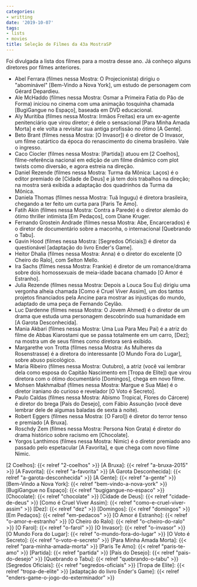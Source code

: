 ```yaml
---
categories:
- writting
date: '2019-10-07'
tags:
- lists
- movies
title: Seleção de Filmes da 43a MostraSP
---
```


Foi divulgada a lista dos filmes para a mostra desse ano. Já conheço alguns diretores por filmes anteriores.

 - Abel Ferrara (filmes nessa Mostra: O Projecionista) dirigiu o "abominável" [Bem-Vindo a Nova York], um estudo de personagem com Gérard Depardieu.
 - Ale McHaddo (filmes nessa Mostra: Osmar a Primeira Fatia do Pão de Forma) iniciou no cinema com uma animação tosquinha chamada [BugiGangue no Espaço], baseada em DVD educacional.
 - Aly Muritiba (filmes nessa Mostra: Irmãos Freitas) era um ex-agente penitenciário que virou diretor; é dele o sensacional [Para Minha Amada Morta] e ele volta a revisitar sua antiga profissão no ótimo [A Gente].
 - Beto Brant (filmes nessa Mostra: [O Invasor]) é o diretor de O Invasor, um filme catártico da época do renascimento do cinema brasileiro. Vale o ingresso.
 - Caco Ciocler (filmes nessa Mostra: [Partida]) atuou em [2 Coelhos], filme-referência nacional em edição de um filme dinâmico com plot twists como diversão, e agora estreia na direção.
 - Daniel Rezende (filmes nessa Mostra: Turma da Mônica: Laços) é o editor premiado de [Cidade de Deus] e já tem dois trabalhos na direção; na mostra será exibida a adaptação dos quadrinhos da Turma da Mônica.
 - Daniela Thomas (filmes nessa Mostra: Tuã Ingugu) é diretora brasileira, chegando a ter feito um curta para [Paris Te Amo].
 - Fatih Akin (filmes nessa Mostra: Contra a Parede) é o diretor alemão do ótimo thriller intimista [Em Pedaços], com Diane Kruger.
 - Fernando Grostein Andrade (filmes nessa Mostra: Abe, Encarcerados) é o diretor de documentário sobre a maconha, o internacional [Quebrando o Tabu].
 - Gavin Hood (filmes nessa Mostra: [Segredos Oficiais]) é diretor da questionável [adaptação do livro Ender's Game].
 - Heitor Dhalia (filmes nessa Mostra: Anna) é o diretor do excelente [O Cheiro do Ralo], com Selton Mello.
 - Ira Sachs (filmes nessa Mostra: Frankie) é diretor de um romance/drama sobre dois homossexuais de meia-idade bacana chamado [O Amor é Estranho].
 - Julia Rezende (filmes nessa Mostra: Depois a Louca Sou Eu) dirigiu uma vergonha alheia chamada [Como é Cruel Viver Assim], um dos tantos projetos financiados pela Ancine para mostrar as injustiças do mundo, adaptado de uma peça de Fernando Ceylão.
 - Luc Dardenne (filmes nessa Mostra: O Jovem Ahmed) é o diretor de um drama que estuda uma personagem descobrindo sua humanidade em [A Garota Desconhecida].
 - Mania Akbari (filmes nessa Mostra: Uma Lua Para Meu Pai) é a atriz do filme de Abbas Kiarostami que se passa totalmente em um carro, [Dez]; na mostra um de seus filmes como diretora será exibido.
 - Margarethe von Trotta (filmes nessa Mostra: As Mulheres da Rosenstrasse) é a diretora do interessante [O Mundo Fora do Lugar], sobre abuso psicológico.
 - Maria Ribeiro (filmes nessa Mostra: Outubro), a atriz (você vai lembrar dela como esposa do Capitão Nascimento em [Tropa de Elite]) que virou diretora com o ótimo documentário [Domingos], chega em novo filme.
 - Mohsen Makhmalbaf (filmes nessa Mostra: Margue e Sua Mãe) é o diretor iraniano do curioso e revelador [O Voto é Secreto].
 - Paulo Caldas (filmes nessa Mostra: Abismo Tropical, Flores do Cárcere) é diretor do brega [País do Desejo], com Fábio Assunção (você deve lembrar dele de algumas baladas de sexta à noite).
 - Robert Eggers (filmes nessa Mostra: [O Farol]) é diretor do terror tenso e premiado [A Bruxa].
 - Roschdy Zem (filmes nessa Mostra: Persona Non Grata) é diretor do drama histórico sobre racismo em [Chocolate].
 - Yorgos Lanthimos (filmes nessa Mostra: Nimic) é o diretor premiado ano passado pelo espetacular [A Favorita], e que chega com novo filme Nimic.

[2 Coelhos]: {{< relref "2-coelhos" >}}
[A Bruxa]: {{< relref "a-bruxa-2015" >}}
[A Favorita]: {{< relref "a-favorita" >}}
[A Garota Desconhecida]: {{< relref "a-garota-desconhecida" >}}
[A Gente]: {{< relref "a-gente" >}}
[Bem-Vindo a Nova York]: {{< relref "bem-vindo-a-nova-york" >}}
[BugiGangue no Espaço]: {{< relref "bugigangue-no-espaco" >}}
[Chocolate]: {{< relref "chocolate" >}}
[Cidade de Deus]: {{< relref "cidade-de-deus" >}}
[Como é Cruel Viver Assim]: {{< relref "como-e-cruel-viver-assim" >}}
[Dez]: {{< relref "dez" >}}
[Domingos]: {{< relref "domingos" >}}
[Em Pedaços]: {{< relref "em-pedacos" >}}
[O Amor é Estranho]: {{< relref "o-amor-e-estranho" >}}
[O Cheiro do Ralo]: {{< relref "o-cheiro-do-ralo" >}}
[O Farol]: {{< relref "o-farol" >}}
[O Invasor]: {{< relref "o-invasor" >}}
[O Mundo Fora do Lugar]: {{< relref "o-mundo-fora-do-lugar" >}}
[O Voto é Secreto]: {{< relref "o-voto-e-secreto" >}}
[Para Minha Amada Morta]: {{< relref "para-minha-amada-morta" >}}
[Paris Te Amo]: {{< relref "paris-te-amo" >}}
[Partida]: {{< relref "partida" >}}
[País do Desejo]: {{< relref "pais-do-desejo" >}}
[Quebrando o Tabu]: {{< relref "quebrando-o-tabu" >}}
[Segredos Oficiais]: {{< relref "segredos-oficiais" >}}
[Tropa de Elite]: {{< relref "tropa-de-elite" >}}
[adaptação do livro Ender's Game]: {{< relref "enders-game-o-jogo-do-exterminador" >}}